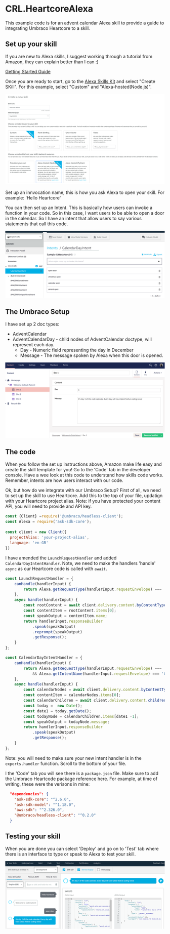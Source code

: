 # CRL.HeartcoreAlexa

This example code is for an advent calendar Alexa skill to provide a guide to integrating Umbraco Heartcore to a skill.

## Set up your skill

If you are new to Alexa skills, I suggest working through a tutorial from Amazon, they can explain better than I can :)

[Getting Started Guide](https://developer.amazon.com/en-US/alexa/alexa-skills-kit/start)

Once you are ready to start, go to the [Alexa Skills Kit](https://developer.amazon.com/alexa/console/ask) and select "Create SKill". For this example, select "Custom" and "Alexa-hosted(Node.js)".

![](images/skillsetup.png)

Set up an innvocation name, this is how you ask Alexa to open your skill. For example: 'Hello Heartcore'

You can then set up an Intent. This is basically how users can invoke a function in your code. So in this case, I want users to be able to open a door in the calendar. So I have an intent that allow users to say various statements that call this code.

![](images/intentSetup.PNG)

## The Umbraco Setup
I have set up 2 doc types:

- AdventCalendar
- AdventCalendarDay - child nodes of AdventCalendar doctype, will represent each day.
  * Day -  Numeric field representing the day in December
  * Message - The message spoken by Alexa when this door is opened.

![](images/umbracoContent.png)

## The code

When you follow the set up instructions above, Amazon make life easy and create the skill template for you! Go to the 'Code' tab in the developer console. Have a wee look at this code to understand how skills code works. Remember, intents are how users interact with our code.

Ok, but how do we integrate with our Umbraco Setup? First of all, we need to set up the skill to use Heartcore. Add this to the top of your file, updatign with your Heartcore project alias. Note: if you have protected your content API, you will need to provide and API key.

```javascript
const {Client} =require('@umbraco/headless-client');
const Alexa = require('ask-sdk-core');

const client = new Client({
  projectAlias: 'your-project-alias',
  language: 'en-GB'
})
```


I have amended the `LaunchRequestHandler` and added `CalendarDayIntentHandler`. Note, we need to make the handlers 'handle' `async` as our Heartcore code is called with `await`.

```javascript
const LaunchRequestHandler = {
    canHandle(handlerInput) {
        return Alexa.getRequestType(handlerInput.requestEnvelope) === 'LaunchRequest';
    },
    async handle(handlerInput) {
        const rootContent = await client.delivery.content.byContentType('AdventCalendar');
        const contentItem = rootContent.items[0];
        const speakOutput = contentItem.name; 
        return handlerInput.responseBuilder
            .speak(speakOutput)
            .reprompt(speakOutput)
            .getResponse();
    }
};
```

```javascript
const CalendarDayIntentHandler = {
    canHandle(handlerInput) {
        return Alexa.getRequestType(handlerInput.requestEnvelope) === 'IntentRequest'
            && Alexa.getIntentName(handlerInput.requestEnvelope) === 'CalendarDayIntent';
    },
    async handle(handlerInput) {
        const calendarNodes = await client.delivery.content.byContentType('AdventCalendar');
        const contentItem = calendarNodes.items[0];
        const calendarChildren = await client.delivery.content.children(contentItem._id);
        const today =  new Date();
        const date1 = today.getDate();
        const todayNode = calendarChildren.items[date1 -1];
        const speakOutput = todayNode.message;
        return handlerInput.responseBuilder
            .speak(speakOutput)
            .getResponse();
    }
};
```


Note: you will need to make sure your new intent handler is in the `exports.handler` function. Scroll to the bottom of your file.

I the 'Code' tab you will see there is a `package.json` file. Make sure to add the Umbraco Heartcode package reference here. For example, at time of writing, these were the verisons in mine:

```json
  "dependencies": {
    "ask-sdk-core": "^2.6.0",
    "ask-sdk-model": "^1.18.0",
    "aws-sdk": "^2.326.0",
    "@umbraco/headless-client": "^0.2.0"
  }
```



## Testing your skill

When you are done you can select 'Deploy' and go on to 'Test' tab where there is an interface to type or speak to Alexa to test your skill. 


![](images/testingSkill.png)
